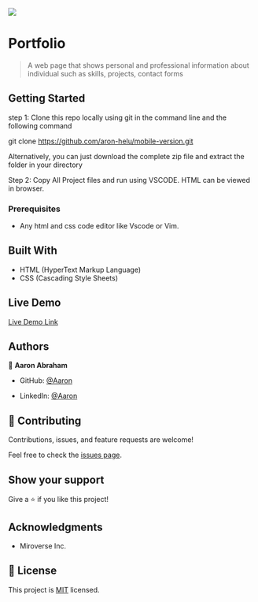 ![](https://img.shields.io/badge/Microverse-blueviolet)

# Portfolio
>A web page that shows personal and professional information about individual such as skills, projects, contact forms


## Getting Started

step 1: Clone this repo locally using git in the command line and the following command

git clone https://github.com/aron-helu/mobile-version.git

Alternatively, you can just download the complete zip file and extract the folder in your directory

Step 2: Copy All Project files and run using VSCODE. HTML can be viewed in browser.

### Prerequisites

- Any html and css code editor like Vscode or Vim.

## Built With

- HTML (HyperText Markup Language)
- CSS (Cascading Style Sheets)


## Live Demo

[Live  Demo Link](https://aron-helu.github.io/mobile-version//)

## Authors

👤 **Aaron Abraham**

- GitHub: [@Aaron](https://github.com/aron-helu)

- LinkedIn: [@Aaron](https://www.linkedin.com/in/aron-abraham-90a4321b0/)


## 🤝 Contributing

Contributions, issues, and feature requests are welcome!

Feel free to check the [issues page](../../issues/).



## Show your support

Give a ⭐️ if you like this project!

## Acknowledgments

- Miroverse Inc.


## 📝 License

This project is [MIT](./MIT.md) licensed.
